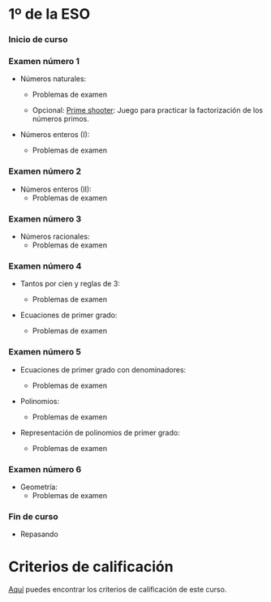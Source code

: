 # 1º de la ESO

### Inicio de curso

### Examen número 1
* Números naturales:
  + Problemas de examen

  + Opcional:
   [Prime shooter](http://thinkinghard.com/math/integers/PrimeShooter.html):
   Juego para practicar la factorización de los números primos.

* Números enteros (I):
  + Problemas de examen

### Examen número 2
* Números enteros (II):
  + Problemas de examen

### Examen número 3
* Números racionales:
  + Problemas de examen

### Examen número 4

* Tantos por cien y reglas de 3:
  + Problemas de examen

* Ecuaciones de primer grado:
  + Problemas de examen


### Examen número 5

* Ecuaciones de primer grado con denominadores:
  + Problemas de examen

* Polinomios:
  + Problemas de examen

* Representación de polinomios de primer grado:
  + Problemas de examen


### Examen número 6

* Geometría:
  + Problemas de examen


### Fin de curso
* Repasando


# Criterios de calificación
[Aquí](../criterios/criterios_calificacion.pdf) puedes encontrar los criterios
de calificación de este curso. 

